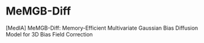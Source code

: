# MeMGB-Diff
[MedIA] MeMGB-Diff: Memory-Efficient Multivariate Gaussian Bias Diffusion Model for 3D Bias Field Correction
